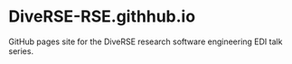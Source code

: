# DiveRSE-RSE.githhub.io
GitHub pages site for the DiveRSE research software engineering EDI talk series.
